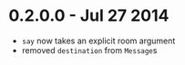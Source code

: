 # 0.2.0.0 - Jul 27 2014

- `say` now takes an explicit room argument
- removed `destination` from `Message`s
